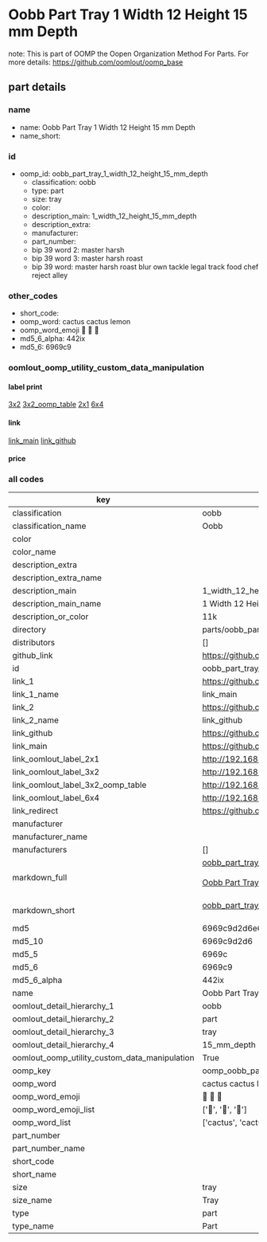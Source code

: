 # Oobb Part Tray 1 Width 12 Height 15 mm Depth  

note: This is part of OOMP the Oopen Organization Method For Parts. For more details: https://github.com/oomlout/oomp_base

##  part details
  







### name
* name: Oobb Part Tray 1 Width 12 Height 15 mm Depth
* name_short: 
### id
* oomp_id: oobb_part_tray_1_width_12_height_15_mm_depth
  * classification: oobb
  * type: part
  * size: tray
  * color: 
  * description_main: 1_width_12_height_15_mm_depth
  * description_extra: 
  * manufacturer: 
  * part_number: 
  * bip 39 word 2: master harsh
  * bip 39 word 3: master harsh roast
  * bip 39 word: master harsh roast blur own tackle legal track food chef reject alley

### other_codes
* short_code: 
* oomp_word: cactus cactus lemon
* oomp_word_emoji :cactus: :cactus: :lemon:
* md5_6_alpha: 442ix
* md5_6: 6969c9






### oomlout_oomp_utility_custom_data_manipulation
#### label print
[3x2](http://192.168.1.245:1112/?label=oomp%20442ix)
[3x2_oomp_table](http://192.168.1.108:1112/?label=oomp%20442ix)
[2x1](http://192.168.1.242:1112/?label=oomp%20442ix)
[6x4](http://192.168.1.55:1112/?label=oomp%20442ix)    

#### link

[link_main](https://github.com/oomlout/oomlout_oomp_version_1_messy/tree/main/parts/oobb_part_tray_1_width_12_height_15_mm_depth) [link_github](https://github.com/oomlout/oomlout_oomp_version_1_messy/tree/main/parts/oobb_part_tray_1_width_12_height_15_mm_depth)                             

#### price







### all codes 
| key | value |  
| --- | --- |  
| classification | oobb |  
| classification_name | Oobb |  
| color |  |  
| color_name |  |  
| description_extra |  |  
| description_extra_name |  |  
| description_main | 1_width_12_height_15_mm_depth |  
| description_main_name | 1 Width 12 Height 15 mm Depth |  
| description_or_color | 11k |  
| directory | parts/oobb_part_tray_1_width_12_height_15_mm_depth |  
| distributors | [] |  
| github_link | https://github.com/oomlout/oomlout_oomp_part_src/tree/main/parts/oobb_part_tray_1_width_12_height_15_mm_depth |  
| id | oobb_part_tray_1_width_12_height_15_mm_depth |  
| link_1 | https://github.com/oomlout/oomlout_oomp_version_1_messy/tree/main/parts/oobb_part_tray_1_width_12_height_15_mm_depth |  
| link_1_name | link_main |  
| link_2 | https://github.com/oomlout/oomlout_oomp_version_1_messy/tree/main/parts/oobb_part_tray_1_width_12_height_15_mm_depth |  
| link_2_name | link_github |  
| link_github | https://github.com/oomlout/oomlout_oomp_version_1_messy/tree/main/parts/oobb_part_tray_1_width_12_height_15_mm_depth |  
| link_main | https://github.com/oomlout/oomlout_oomp_version_1_messy/tree/main/parts/oobb_part_tray_1_width_12_height_15_mm_depth |  
| link_oomlout_label_2x1 | http://192.168.1.242:1112/?label=oomp%20442ix |  
| link_oomlout_label_3x2 | http://192.168.1.245:1112/?label=oomp%20442ix |  
| link_oomlout_label_3x2_oomp_table | http://192.168.1.108:1112/?label=oomp%20442ix |  
| link_oomlout_label_6x4 | http://192.168.1.55:1112/?label=oomp%20442ix |  
| link_redirect | https://github.com/oomlout/oomlout_oomp_version_1_messy/tree/main/parts/oobb_part_tray_1_width_12_height_15_mm_depth |  
| manufacturer |  |  
| manufacturer_name |  |  
| manufacturers | [] |  
| markdown_full | [oobb_part_tray_1_width_12_height_15_mm_depth](none)<br>[](none)<br>[Oobb Part Tray 1 Width 12 Height 15 Mm Depth](none)<br><br> |  
| markdown_short | [oobb_part_tray_1_width_12_height_15_mm_depth](none)<br><br> |  
| md5 | 6969c9d2d6e68fef744f0187761a5445 |  
| md5_10 | 6969c9d2d6 |  
| md5_5 | 6969c |  
| md5_6 | 6969c9 |  
| md5_6_alpha | 442ix |  
| name | Oobb Part Tray 1 Width 12 Height 15 mm Depth |  
| oomlout_detail_hierarchy_1 | oobb |  
| oomlout_detail_hierarchy_2 | part |  
| oomlout_detail_hierarchy_3 | tray |  
| oomlout_detail_hierarchy_4 | 15_mm_depth |  
| oomlout_oomp_utility_custom_data_manipulation | True |  
| oomp_key | oomp_oobb_part_tray_1_width_12_height_15_mm_depth |  
| oomp_word | cactus cactus lemon |  
| oomp_word_emoji | :cactus: :cactus: :lemon: |  
| oomp_word_emoji_list | [':cactus:', ':cactus:', ':lemon:'] |  
| oomp_word_list | ['cactus', 'cactus', 'lemon'] |  
| part_number |  |  
| part_number_name |  |  
| short_code |  |  
| short_name |  |  
| size | tray |  
| size_name | Tray |  
| type | part |  
| type_name | Part |  
